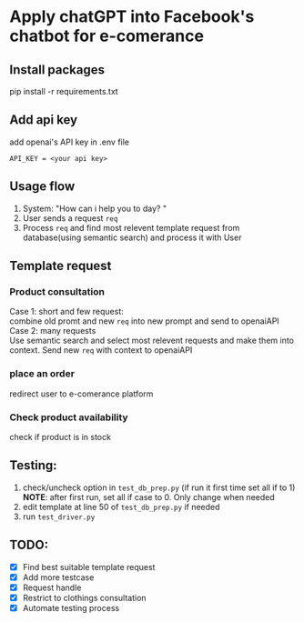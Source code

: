 # Apply chatGPT into Facebook's chatbot for e-comerance

## Install packages
pip install -r requirements.txt

## Add api key
add openai's API key in .env file
```
API_KEY = <your api key> 
```
## Usage flow
1. System: "How can i help you to day? "
2. User sends a request ```req```
3. Process ```req``` and find most relevent template request from database(using semantic search) and process it with User

## Template request
### Product consultation
Case 1: short and few request: <br>
    combine old promt and new ```req``` into new prompt and send to openaiAPI <br>
Case 2: many requests <br>
    Use semantic search and select most relevent requests and make them into context. Send new ```req``` with context to openaiAPI <br>
### place an order
redirect user to e-comerance platform 
### Check product availability
check if product is in stock

## Testing:
1. check/uncheck option in ```test_db_prep.py``` (if run it first time set all if to 1)
**NOTE**: after first run, set all if case to 0. Only change when needed
2. edit template at line 50 of ```test_db_prep.py``` if needed
3. run ```test_driver.py```

## TODO:
- [x] Find best suitable template request
- [x] Add more testcase 
- [x] Request handle
- [x] Restrict to clothings consultation
- [x] Automate testing process
